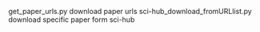 get_paper_urls.py download paper urls
sci-hub_download_fromURLlist.py download specific paper form sci-hub
